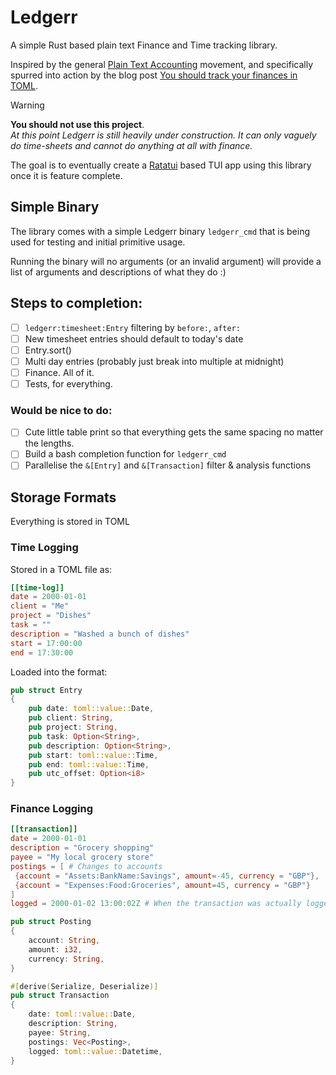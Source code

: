 
# Ledgerr

A simple Rust based plain text Finance and Time tracking library.  

Inspired by the general [Plain Text Accounting](https://plaintextaccounting.org) movement, and specifically spurred into action by the blog post [You should track your finances in TOML](https://kmaasrud.com/blog/track-finances-in-toml.html).


> [!WARNING]
> **You should not use this project**.  
> *At this point Ledgerr is still heavily under construction.  It can only vaguely do time-sheets and cannot do anything at all with finance.*  

The goal is to eventually create a [Ratatui](https://ratatui.rs/) based TUI app using this library once it is feature complete.

## Simple Binary

The library comes with a simple Ledgerr binary `ledgerr_cmd` that is being used for testing and initial primitive usage.

Running the binary will no arguments (or an invalid argument) will provide a list of arguments and descriptions of what they do :)

## Steps to completion:

- [ ] `ledgerr:timesheet:Entry` filtering by `before:`, `after:`
- [ ] New timesheet entries should default to today's date
- [ ] Entry.sort()
- [ ] Multi day entries (probably just break into multiple at midnight)
- [ ] Finance.  All of it.
- [ ] Tests, for everything.

### Would be nice to do:

- [ ] Cute little table print so that everything gets the same spacing no matter the lengths.
- [ ] Build a bash completion function for `ledgerr_cmd`
- [ ] Parallelise the `&[Entry]` and `&[Transaction]` filter & analysis functions

## Storage Formats

Everything is stored in TOML

### Time Logging

Stored in a TOML file as:
```TOML
[[time-log]]
date = 2000-01-01
client = "Me"
project = "Dishes"
task = ""
description = "Washed a bunch of dishes"
start = 17:00:00
end = 17:30:00	
```

Loaded into the format:
```rust
pub struct Entry
{
	pub date: toml::value::Date,
	pub client: String,
	pub project: String,
	pub task: Option<String>,
	pub description: Option<String>,
	pub start: toml::value::Time,
	pub end: toml::value::Time,
	pub utc_offset: Option<i8>
}
```

### Finance Logging

```TOML
[[transaction]]
date = 2000-01-01
description = "Grocery shopping"
payee = "My local grocery store"
postings = [ # Changes to accounts
 {account = "Assets:BankName:Savings", amount=-45, currency = "GBP"},
 {account = "Expenses:Food:Groceries", amount=45, currency = "GBP"}
]
logged = 2000-01-02 13:00:02Z # When the transaction was actually logged (in UTC +0)
```

```rust
pub struct Posting
{
	account: String,
	amount: i32,
	currency: String,
}

#[derive(Serialize, Deserialize)]
pub struct Transaction
{
	date: toml::value::Date,
	description: String,
	payee: String,
	postings: Vec<Posting>,
	logged: toml::value::Datetime,
}
```
